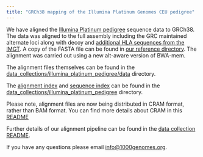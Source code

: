 ```yaml
---
title: "GRCh38 mapping of the Illumina Platinum Genomes CEU pedigree"
---
```

                    
We have aligned the [Illumina Platinum pedigree](http://www.illumina.com/platinumgenomes/) sequence data to GRCh38\. The data was aligned to the full assembly including the GRC maintained alternate loci along with decoy and [additional HLA sequences from the IMGT](https://www.ebi.ac.uk/ipd/imgt/hla/). A copy of the FASTA file can be found in [our reference directory](ftp://ftp.1000genomes.ebi.ac.uk/vol1/ftp/technical/reference/GRCh38_reference_genome/). The alignment was carried out using a new alt-aware version of BWA-mem. 

The alignment files themselves can be found in the [data_collections/illumina_platinum_pedigree/data](http://ftp.1000genomes.ebi.ac.uk/vol1/ftp/data_collections/illumina_platinum_pedigree/data) directory.

The [alignment index](http://ftp.1000genomes.ebi.ac.uk/vol1/ftp/data_collections/illumina_platinum_pedigree/illumina_platinum_ped.GRCh38DH.alignment.index) and [sequence index](http://ftp.1000genomes.ebi.ac.uk/vol1/ftp/data_collections/illumina_platinum_pedigree/illumina_platinum_ped.sequence.index) can be found in the [data_collections/illumina_platinum_pedigree](http://ftp.1000genomes.ebi.ac.uk/vol1/ftp/data_collections/illumina_platinum_pedigree/) directory.

Please note, alignment files are now being distributed in CRAM format, rather than BAM format. You can find more details about CRAM in this [README](ftp://ftp.1000genomes.ebi.ac.uk/vol1/ftp/README_using_1000genomes_cram.md)

Further details of our alignment pipeline can be found in the [data collection README](http://ftp.1000genomes.ebi.ac.uk/vol1/ftp/data_collections/illumina_platinum_pedigree/README_illumina_platinum_pedigree.md).

If you have any questions please email [info@1000genomes.org](mailto:info@1000genomes.org).
